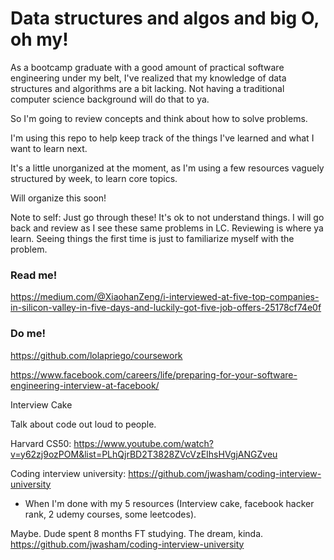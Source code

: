 # Data structures and algos and big O, oh my! 
As a bootcamp graduate with a good amount of practical software engineering under my belt, I've realized that my knowledge of data structures and algorithms are a bit lacking. Not having a traditional computer science background will do that to ya. 

So I'm going to review concepts and think about how to solve problems. 

I'm using this repo to help keep track of the things I've learned and what I want to learn next. 

It's a little unorganized at the moment, as I'm using a few resources vaguely structured by week, to learn core topics.

Will organize this soon! 

Note to self: Just go through these! It's ok to not understand things. I will go back and review as I see these same problems in LC. Reviewing is where ya learn. Seeing things the first time is just to familiarize myself with the problem. 


### Read me!
https://medium.com/@XiaohanZeng/i-interviewed-at-five-top-companies-in-silicon-valley-in-five-days-and-luckily-got-five-job-offers-25178cf74e0f


### Do me! 
https://github.com/lolapriego/coursework

https://www.facebook.com/careers/life/preparing-for-your-software-engineering-interview-at-facebook/

Interview Cake

Talk about code out loud to people.

Harvard CS50: https://www.youtube.com/watch?v=y62zj9ozPOM&list=PLhQjrBD2T3828ZVcVzEIhsHVgjANGZveu 

Coding interview university: https://github.com/jwasham/coding-interview-university 
  - When I'm done with my 5 resources (Interview cake, facebook hacker rank, 2 udemy courses, some leetcodes). 

Maybe. Dude spent 8 months FT studying. The dream, kinda. https://github.com/jwasham/coding-interview-university 
